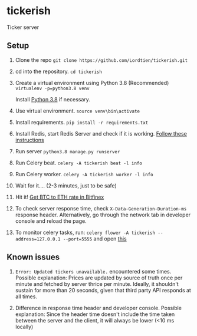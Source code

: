 # tickerish
Ticker server

## Setup
1. Clone the repo
   `git clone https://github.com/Lordtien/tickerish.git`

2. cd into the repository.
   `cd tickerish`

3. Create a virtual environment using Python 3.8 (Recommended)
   `virtualenv -p=python3.8 venv`

   Install [Python 3.8](https://www.python.org/downloads/release/python-383/) if necessary.

4. Use virtual environment.
   `source venv\bin\activate`

5. Install requirements.
   `pip install -r requirements.txt`

6. Install Redis, start Redis Server and check if it is working. [Follow these instructions](https://redis.io/topics/quickstart)

7. Run server
   `python3.8 manage.py runserver`
   
8.  Run Celery beat.
   `celery -A tickerish beat -l info`

11. Run Celery worker.
   `celery -A tickerish worker -l info`

10. Wait for it.... (2-3 minutes, just to be safe)

11. Hit it! [Get BTC to ETH rate in Bitfinex](http://localhost:8000/tickerer/exchange-rate/?exchange=bitfinex&fromCurrency=btc&toCurrency=eth)

12. To check server response time, check `X-Data-Generation-Duration-ms` response header. Alternatively, go through the network tab in developer console and reload the page.

13. To monitor celery tasks, run:
    `celery flower -A tickerish --address=127.0.0.1 --port=5555`
    and open [this](http://localhost:5555/)

## Known issues
1. `Error: Updated tickers unavailable.` encountered some times.
   Possible explanation: Prices are updated by source of truth once per minute and fetched by server thrice per minute. Ideally, it shouldn't sustain for more than 20 seconds, given that third party API responds at all times.

2. Difference in response time header and developer console.
   Possible explanation: Since the header time doesn't include the time taken between the server and the client, it will always be lower (<10 ms locally)
